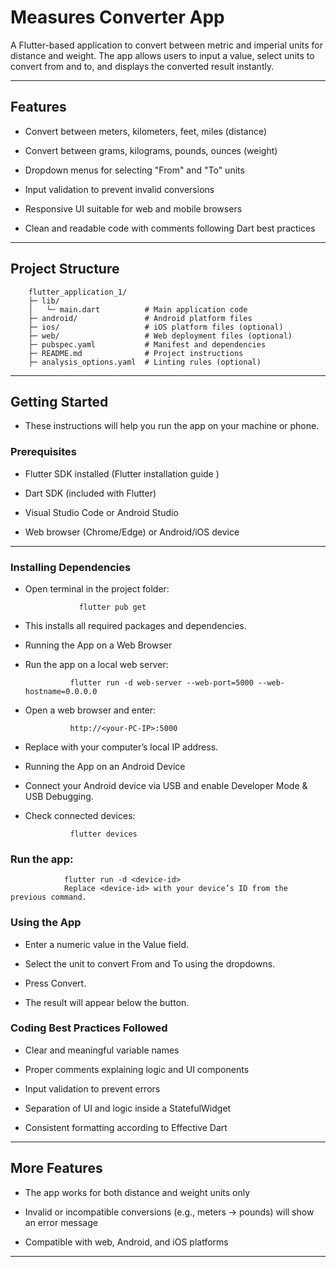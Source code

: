 # Measures Converter App

A Flutter-based application to convert between metric and imperial units for distance and weight. The app allows users to input a value, select units to convert from and to, and displays the converted result instantly.

---
## Features

- Convert between meters, kilometers, feet, miles (distance)

- Convert between grams, kilograms, pounds, ounces (weight)

- Dropdown menus for selecting "From" and "To" units

- Input validation to prevent invalid conversions

- Responsive UI suitable for web and mobile browsers

- Clean and readable code with comments following Dart best practices

---
## Project Structure

        flutter_application_1/
        ├─ lib/
        │   └─ main.dart          # Main application code
        ├─ android/               # Android platform files
        ├─ ios/                   # iOS platform files (optional)
        ├─ web/                   # Web deployment files (optional)
        ├─ pubspec.yaml           # Manifest and dependencies
        ├─ README.md              # Project instructions
        ├─ analysis_options.yaml  # Linting rules (optional)

---
## Getting Started

- These instructions will help you run the app on your machine or phone.

### Prerequisites

- Flutter SDK installed (Flutter installation guide
)

- Dart SDK (included with Flutter)

- Visual Studio Code or Android Studio

- Web browser (Chrome/Edge) or Android/iOS device

---
### Installing Dependencies

- Open terminal in the project folder:

                  flutter pub get


- This installs all required packages and dependencies.

- Running the App on a Web Browser

- Run the app on a local web server:

                flutter run -d web-server --web-port=5000 --web-hostname=0.0.0.0


- Open a web browser and enter:

                http://<your-PC-IP>:5000


- Replace <your-PC-IP> with your computer’s local IP address.

- Running the App on an Android Device

- Connect your Android device via USB and enable Developer Mode & USB Debugging.

- Check connected devices:

                flutter devices


### Run the app:

                flutter run -d <device-id>
                Replace <device-id> with your device’s ID from the previous command.

### Using the App

- Enter a numeric value in the Value field.

- Select the unit to convert From and To using the dropdowns.

- Press Convert.

- The result will appear below the button.

### Coding Best Practices Followed

- Clear and meaningful variable names

- Proper comments explaining logic and UI components

- Input validation to prevent errors

- Separation of UI and logic inside a StatefulWidget

- Consistent formatting according to Effective Dart

---
## More Features

- The app works for both distance and weight units only

- Invalid or incompatible conversions (e.g., meters → pounds) will show an error message

- Compatible with web, Android, and iOS platforms


---
